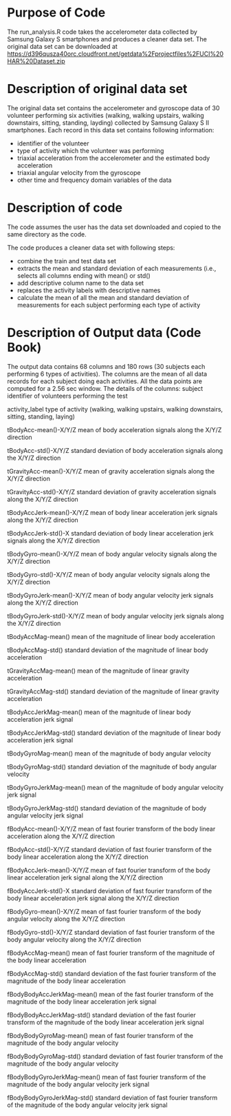 # Purpose of Code

The run_analysis.R code takes the accelerometer data collected by Samsung Galaxy S smartphones and produces a cleaner data set. The original data set can be downloaded at https://d396qusza40orc.cloudfront.net/getdata%2Fprojectfiles%2FUCI%20HAR%20Dataset.zip

# Description of original data set
The original data set contains the accelerometer and gyroscope data of 30 volunteer performing six activities (walking, walking upstairs, walking downstairs, sitting, standing, layding) collected by Samsung Galaxy S II smartphones. Each record in this data set contains following information:
 * identifier of the volunteer
 * type of activity which the volunteer was performing
 * triaxial acceleration from the accelerometer and the estimated body acceleration
 * triaxial angular velocity from the gyroscope
 * other time and frequency domain variables of the data

# Description of code

The code assumes the user has the data set downloaded and copied to the same directory as the code.

The code produces a cleaner data set with following steps:
 * combine the train and test data set
 * extracts the mean and standard deviation of each measurements (i.e., selects all columns ending with mean() or std()
 * add descriptive column name to the data set
 * replaces the activity labels with descriptive names
 * calculate the mean of all the mean and standard deviation of measurements for each subject performing each type of activity


# Description of Output data (Code Book)
The output data contains 68 columns and 180 rows (30 subjects each performing 6 types of activities). The columns are the mean of all data records for each subject doing each activities. All the data points are computed for a 2.56 sec window. The details of the columns:
subject
  identifier of volunteers performing the test

activity_label
  type of activity (walking, walking upstairs, walking downstairs, sitting, standing, laying)

tBodyAcc-mean()-X/Y/Z
  mean of body acceleration signals along the X/Y/Z direction 

tBodyAcc-std()-X/Y/Z
  standard deviation of body acceleration signals along the X/Y/Z direction

tGravityAcc-mean()-X/Y/Z
  mean of gravity acceleration signals along the X/Y/Z direction

tGravityAcc-std()-X/Y/Z
  standard deviation of gravity acceleration signals along the X/Y/Z direction

tBodyAccJerk-mean()-X/Y/Z
  mean of body linear acceleration jerk signals along the X/Y/Z direction

tBodyAccJerk-std()-X
  standard deviation of body linear acceleration jerk signals along the X/Y/Z direction

tBodyGyro-mean()-X/Y/Z
  mean of body angular velocity signals along the X/Y/Z direction

tBodyGyro-std()-X/Y/Z
  mean of body angular velocity signals along the X/Y/Z direction

tBodyGyroJerk-mean()-X/Y/Z
  mean of body angular velocity jerk signals along the X/Y/Z direction

tBodyGyroJerk-std()-X/Y/Z
  mean of body angular velocity jerk signals along the X/Y/Z direction

tBodyAccMag-mean()
  mean of the magnitude of linear body acceleration

tBodyAccMag-std()
  standard deviation of the magnitude of linear body acceleration

tGravityAccMag-mean()
  mean of the magnitude of linear gravity acceleration

tGravityAccMag-std()
  standard deviation of the magnitude of linear gravity acceleration

tBodyAccJerkMag-mean()
  mean of the magnitude of linear body acceleration jerk signal

tBodyAccJerkMag-std()
  standard deviation of the magnitude of linear body acceleration jerk signal

tBodyGyroMag-mean()
  mean of the magnitude of body angular velocity

tBodyGyroMag-std()
  standard deviation of the magnitude of body angular velocity

tBodyGyroJerkMag-mean()
  mean of the magnitude of body angular velocity jerk signal

tBodyGyroJerkMag-std()
  standard deviation of the magnitude of body angular velocity jerk signal

fBodyAcc-mean()-X/Y/Z
  mean of fast fourier transform of the body linear acceleration along the X/Y/Z direction

fBodyAcc-std()-X/Y/Z
  standard deviation of fast fourier transform of the body linear acceleration along the X/Y/Z direction

fBodyAccJerk-mean()-X/Y/Z
  mean of fast fourier transform of the body linear acceleration jerk signal along the X/Y/Z direction

fBodyAccJerk-std()-X
  standard deviation of fast fourier transform of the body linear acceleration jerk signal along the X/Y/Z direction

fBodyGyro-mean()-X/Y/Z
  mean of fast fourier transform of the body angular velocity along the X/Y/Z direction

fBodyGyro-std()-X/Y/Z
  standard deviation of fast fourier transform of the body angular velocity along the X/Y/Z direction

fBodyAccMag-mean()
  mean of fast fourier transform of the magnitude of the body linear acceleration

fBodyAccMag-std()
  standard deviation of the fast fourier transform of the magnitude of the body linear acceleration

fBodyBodyAccJerkMag-mean()
  mean of the fast fourier transform of the magnitude of the body linear acceleration jerk signal 

fBodyBodyAccJerkMag-std()
  standard deviation of the fast fourier transform of the magnitude of the body linear acceleration jerk signal

fBodyBodyGyroMag-mean()
  mean of fast fourier transform of the magnitude of the body angular velocity

fBodyBodyGyroMag-std()
  standard deviation of fast fourier transform of the magnitude of the body angular velocity

fBodyBodyGyroJerkMag-mean()
  mean of fast fourier transform of the magnitude of the body angular velocity jerk signal

fBodyBodyGyroJerkMag-std()
  standard deviation of fast fourier transform of the magnitude of the body angular velocity jerk signal

